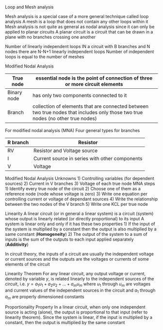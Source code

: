 Loop and Mesh analysis

Mesh analysis is a special case of a more general technique called loop analysis
A mesh is a loop that does not contain any other loops within it
Mesh analysis is not quite as general as nodal analysis since it can only be applied to planar circuits
A planar circuit is a circuit that can be drawn in a plane with no branches crossing one another

Number of linearly independent loops
	IN a circuit with B branches and N nodes there are N-N+1 linearly independent loops
	Number of independent loops is equal to the number of meshes

Modified Nodal Analysis

| True node   | essential node is the point of connection of three or more circuit elements                                                    |
| ----------- | ------------------------------------------------------------------------------------------------------------------------------ |
| Binary node | has only two components connected to it                                                                                        |
| Branch      | collection of elements that are connected between two true nodes that includes only those two true nodes (no other true nodes) | 

For modified nodal analysis (MNA)
	Four general types for branches

| R branch | Resistor                    |
| -------- | --------------------------- |
| RV       | Resistor and Voltage source |
| I | Current source in series with other components              |
| V         |   Voltage                          |

Modified Nodal Analysis
	Unknowns
		1) Controlling variables (for dependent sources)
		2) Current in V branches
		3) Voltage of each true node
	MNA steps
		1) Identify every true node of the circuit
		2) Choose one of them as a reference node (node whose voltage is zero)
		3) Write one equation per controlling current or voltage of dependant sources
		4) Write the relationship between the two nodes of the V branch
		5) Write one KCL per true node

Linearity
	A linear circuit (or in general a linear system) is a circuit (system) whose output is linearly related (or directly proportional) to its input
	A system is linear only and only if it has these two properties
		1) If the input of the system is multiplied by a constant then the output is also multiplied by a same constant (**Homogeneity**)
		2) The output of the system to a sum of inputs is the sum of the outputs to each input applied separately (**Additivity**)

In circuit theory, the inputs of a circuit are usually the independent voltage or current sources and the outputs are the voltages or currents of some elements of the circuit

Linearity Theorem
	For any linear circuit, any output voltage or current, denoted by variable $y$, is related linearly to the independent sources of the circuit, i.e.
		$y = a_1u_1+a_2u_2+\dots+a_mu_m$
		where $u_1$ through $u_m$ are voltages and current values of the independent sources in the circuit and $a_1$ through $a_m$ are properly dimensioned constants

Proportionality Property
	In a linear circuit, when only one independent source is acting (alone), the output is proportional to that input (refer to linearity theorem). Since the system is linear, if the input is multiplied by a constant, then the output is multiplied by the same constant

